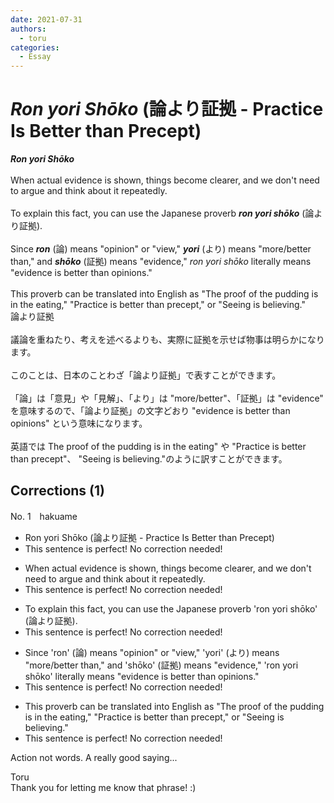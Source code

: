 ```yaml
---
date: 2021-07-31
authors:
  - toru
categories:
  - Essay
---
```


<h1 id="subject_show"><strong><em>Ron yori Shōko</strong></em> (論より証拠 - Practice Is Better than Precept)</h1>
<div class="date" hidden>Jul 31, 2021 13:05</div>
<div id="post"><div id="body_show_ori">
<strong><em>Ron yori Shōko</strong></em><br/><br/>When actual evidence is shown, things become clearer, and we don't need to argue and think about it repeatedly.<br/><br/>To explain this fact, you can use the Japanese proverb <strong><em>ron yori shōko</em></strong> (論より証拠).<br/><br/>Since <strong><em>ron</em></strong> (論) means "opinion" or "view," <strong><em>yori</em></strong> (より) means "more/better than," and <strong><em>shōko</em></strong> (証拠) means "evidence," <em>ron yori shōko</em> literally means "evidence is better than opinions."<br/><br/>This proverb can be translated into English as "The proof of the pudding is in the eating," "Practice is better than precept," or "Seeing is believing."
</div></div>

<!-- more -->

<div id="post_ja"><div id="body_show_mo">
論より証拠<br/><br/>議論を重ねたり、考えを述べるよりも、実際に証拠を示せば物事は明らかになります。<br/><br/>このことは、日本のことわざ「論より証拠」で表すことができます。<br/><br/>「論」は「意見」や「見解」、「より」は "more/better"、「証拠」は "evidence" を意味するので、「論より証拠」の文字どおり "evidence is better than opinions" という意味になります。<br/><br/>英語では The proof of the pudding is in the eating" や "Practice is better than precept"、 "Seeing is believing."のように訳すことができます。
</div></div>

## Corrections (1)
<div id="block"><div class="first_name"> No. 1　<span class="just_name">hakuame</span></div><div id="block2">
<ul class="correction_field">
<li class="incorrect">Ron yori Shōko (論より証拠 - Practice Is Better than Precept)</li>
<li class="corrected perfect">This sentence is perfect! No correction needed!</li>
</ul>
<ul class="correction_field">
<li class="incorrect">When actual evidence is shown, things become clearer, and we don't need to argue and think about it repeatedly.</li>
<li class="corrected perfect">This sentence is perfect! No correction needed!</li>
</ul>
<ul class="correction_field">
<li class="incorrect">To explain this fact, you can use the Japanese proverb 'ron yori shōko' (論より証拠).</li>
<li class="corrected perfect">This sentence is perfect! No correction needed!</li>
</ul>
<ul class="correction_field">
<li class="incorrect">Since 'ron' (論) means "opinion" or "view," 'yori' (より) means "more/better than," and 'shōko' (証拠) means "evidence," 'ron yori shōko' literally means "evidence is better than opinions."</li>
<li class="corrected perfect">This sentence is perfect! No correction needed!</li>
</ul>
<ul class="correction_field">
<li class="incorrect">This proverb can be translated into English as "The proof of the pudding is in the eating," "Practice is better than precept," or "Seeing is believing."</li>
<li class="corrected perfect">This sentence is perfect! No correction needed!</li>
</ul>
<p class="comment_small">
 Action not words.   A really good saying...
</p>

</div><div class="name"><span class="just_name">Toru</span><br>
Thank you for letting me know that phrase! :)
</div>
</div>
